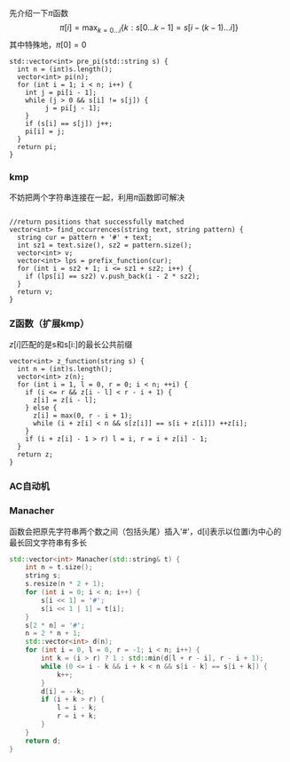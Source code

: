 先介绍一下$\pi$函数
$$\pi[i] = \max_ {k = 0 \dots i} \{k : s[0 \dots k-1] = s[i-(k-1) \dots i] \}$$
其中特殊地，$\pi[0]=0$
```
std::vector<int> pre_pi(std::string s) {
  int n = (int)s.length();
  vector<int> pi(n);
  for (int i = 1; i < n; i++) {
    int j = pi[i - 1];
    while (j > 0 && s[i] != s[j]) {
         j = pi[j - 1];
    }
    if (s[i] == s[j]) j++;
    pi[i] = j;
  }
  return pi;
}
```
### kmp
不妨把两个字符串连接在一起，利用$\pi$函数即可解决
```

//return positions that successfully matched
vector<int> find_occurrences(string text, string pattern) {
  string cur = pattern + '#' + text;
  int sz1 = text.size(), sz2 = pattern.size();
  vector<int> v;
  vector<int> lps = prefix_function(cur);
  for (int i = sz2 + 1; i <= sz1 + sz2; i++) {
    if (lps[i] == sz2) v.push_back(i - 2 * sz2);
  }
  return v;
}
```
### Z函数（扩展kmp）
$z[i]$匹配的是s和s[i:]的最长公共前缀
```
vector<int> z_function(string s) {
  int n = (int)s.length();
  vector<int> z(n);
  for (int i = 1, l = 0, r = 0; i < n; ++i) {
    if (i <= r && z[i - l] < r - i + 1) {
      z[i] = z[i - l];
    } else {
      z[i] = max(0, r - i + 1);
      while (i + z[i] < n && s[z[i]] == s[i + z[i]]) ++z[i];
    }
    if (i + z[i] - 1 > r) l = i, r = i + z[i] - 1;
  }
  return z;
}
```
### AC自动机


### Manacher
函数会把原先字符串两个数之间（包括头尾）插入'#'，d[i]表示以位置i为中心的最长回文字符串有多长
```c++
std::vector<int> Manacher(std::string& t) {
    int n = t.size();
    string s;
    s.resize(n * 2 + 1);
    for (int i = 0; i < n; i++) {
        s[i << 1] = '#';
        s[i << 1 | 1] = t[i];
    }
    s[2 * n] = '#';
    n = 2 * n + 1;
    std::vector<int> d(n);
    for (int i = 0, l = 0, r = -1; i < n; i++) {
        int k = (i > r) ? 1 : std::min(d[l + r - i], r - i + 1);
        while (0 <= i - k && i + k < n && s[i - k] == s[i + k]) {
            k++;
        }
        d[i] = --k;
        if (i + k > r) {
            l = i - k;
            r = i + k;
        }
    }
    return d;
}
```
